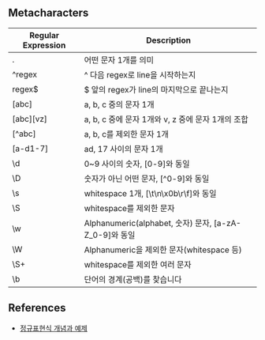 ## Metacharacters
| Regular Expression   | 	Description                                     |
|----------------------|--------------------------------------------------|
| .                    | 	어떤 문자 1개를 의미                                    |
| ^regex	              | ^ 다음 regex로 line을 시작하는지                          |
| regex$               | 	$ 앞의 regex가 line의 마지막으로 끝나는지                    |
| [abc]                | 	a, b, c 중의 문자 1개                                |
| [abc][vz]            | 	a, b, c 중에 문자 1개와 v, z 중에 문자 1개의 조합             |
| [^abc]               | 	a, b, c를 제외한 문자 1개                              |
| [a-d1-7]	            | ad, 17 사이의 문자 1개                                 |
| \d                   | 	0~9 사이의 숫자, [0-9]와 동일                           |
| \D                   | 	숫자가 아닌 어떤 문자, [^0-9]와 동일                        |
| \s                   | 	whitespace 1개, [\t\n\x0b\r\f]와 동일               |
| \S                   | 	whitespace를 제외한 문자                              |
| \w                   | 	Alphanumeric(alphabet, 숫자) 문자, [a-zA-Z_0-9]와 동일 |
| \W                   | 	Alphanumeric을 제외한 문자(whitespace 등)              |
| \S+                  | 	whitespace를 제외한 여러 문자                           |
|  \b	                 | 단어의 경계(공백)를 찾습니다                                 |

## References
- [정규표현식 개념과 예제](https://codechacha.com/ko/java-regex/)